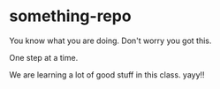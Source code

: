 # something-repo

You know what you are doing. Don't worry you got this.

One step at a time.

We are learning a lot of good stuff in this class.
yayy!!
